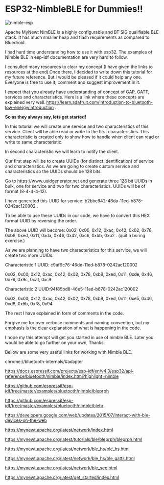 

# ESP32-NimbleBLE for Dummies!!
![nimble-esp](https://user-images.githubusercontent.com/13729574/200117670-21afcf63-758c-4038-8ccc-cb54e4df8b42.jpg)

Apache MyNewt NimBLE is a highly configurable and BT SIG qualifiable BLE stack. It has much smaller heap and flash requirements as compared to Bluedroid.

I had hard time understanding how to use it with esp32. The examples of Nimble BLE in esp-idf documentation are very hard to follow.

 I consulted many resources to clear my concept (I have given the links to resources at the end).Once there, I decided to write down this tutorial for my future reference. But I would be pleased if it could help any one. Everyone is free to use it, comment and suggest improvement in it.

I expect that you already have understanding of concept of GAP, GATT, services and characteristics. Here is a link where these concepts are explained very well. https://learn.adafruit.com/introduction-to-bluetooth-low-energy/introduction .

**So as they always say, lets get started!**

In this tutorial we will create one service and two characteristics of this service.
Client will be able read or write to the first characteristics. This characteristic is created only to show how to handle when client can read or write to same characteristic.

In second characteristic we will learn to notify the client.

Our first step will be to create UUIDs (for distinct identification) of service and characteristics. As we are going to create custom service and characteristics so the UUIDs should be 128 bits.  

Go to https://www.uuidgenerator.net and generate three 128 bit UUIDs in bulk, one  for service and two for two characteristics. UUIDs will be of format (8-4-4-4-12).

I have generated this UUID for service:  b2bbc642-46da-11ed-b878-0242ac120002 .


To be able to use these UUIDs in our code, we have to convert this HEX format UUID  by reversing the order. 

The above UUID will become:
 0x02, 0x00, 0x12, 0xac, 0x42, 0x02, 0x78, 0xb8, 0xed, 0x11, 0xda, 0x46, 0x42, 0xc6, 0xbb, 0xb2 . (quit a boring exercise.)

 As we are planning to have two characteristics for this service, we will create two more UUIDs.

 Characteristic 1 UUID: c9af9c76-46de-11ed-b878-0242ac120002

 0x02, 0x00, 0x12, 0xac, 0x42, 0x02, 0x78, 0xb8, 0xed, 0x11, 0xde, 0x46, 0x76, 0x9c, 0xaf, 0xc9


 Characteristic 2 UUID:94f85bd8-46e5-11ed-b878-0242ac120002

 0x02, 0x00, 0x12, 0xac, 0x42, 0x02, 0x78, 0xb8, 0xed, 0x11, 0xe5, 0x46, 0xd8, 0x5b, 0xf8, 0x94
 

The rest I have explained in form of comments in the code.

Forgive me for over verbose comments and naming convention, but my emphasis is the clear explanation of what is happening in the code.

I hope my this attempt will get you started in use of nimble BLE. Later you would be able to go further on your own, Thanks.

Bellow are some very useful links for working with Nimble BLE.

chrome://bluetooth-internals/#adapter 

https://docs.espressif.com/projects/esp-idf/en/v4.3/esp32/api-reference/bluetooth/nimble/index.html?highlight=nimble

https://github.com/espressif/esp-idf/tree/master/examples/bluetooth/nimble/bleprph

https://github.com/espressif/esp-idf/tree/master/examples/bluetooth/nimble/blehr

https://developers.google.com/web/updates/2015/07/interact-with-ble-devices-on-the-web 

https://mynewt.apache.org/latest/network/index.html 

https://mynewt.apache.org/latest/tutorials/ble/bleprph/bleprph.html 

https://mynewt.apache.org/latest/network/ble_hs/ble_hs.html 

https://mynewt.apache.org/latest/network/ble_hs/ble_gatts.html 

https://mynewt.apache.org/latest/network/ble_sec.html 

https://mynewt.apache.org/latest/get_started/index.html 


